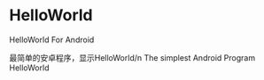 # HelloWorld
HelloWorld For Android

最简单的安卓程序，显示HelloWorld/n
The simplest Android Program HelloWorld

